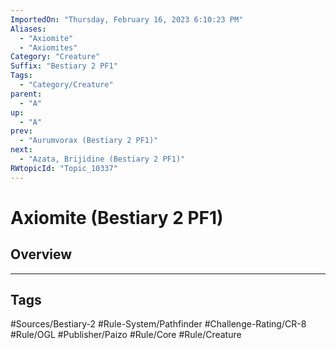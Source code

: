 ```yaml
---
ImportedOn: "Thursday, February 16, 2023 6:10:23 PM"
Aliases:
  - "Axiomite"
  - "Axiomites"
Category: "Creature"
Suffix: "Bestiary 2 PF1"
Tags:
  - "Category/Creature"
parent:
  - "A"
up:
  - "A"
prev:
  - "Aurumvorax (Bestiary 2 PF1)"
next:
  - "Azata, Brijidine (Bestiary 2 PF1)"
RWtopicId: "Topic_10337"
---
```

# Axiomite (Bestiary 2 PF1)
## Overview

---
## Tags
#Sources/Bestiary-2 #Rule-System/Pathfinder #Challenge-Rating/CR-8 #Rule/OGL #Publisher/Paizo #Rule/Core #Rule/Creature

